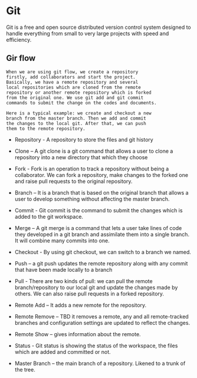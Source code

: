 # Git 
Git is a free and open source distributed version control system designed to handle everything from small to very large projects with speed and efficiency.

## Gir flow
    When we are using git flow, we create a repository 
    firstly, add collaborators and start the project. 
    Basically, we have a remote repository and several 
    local repositories which are cloned from the remote 
    repository or another remote repository which is forked 
    from the original one. We use git add and git commit 
    commands to submit the change on the codes and documents. 

    Here is a typical example: we create and checkout a new 
    branch from the master branch. Then we add and commit 
    the changes to the local git. After that, we can push 
    them to the remote repository.

* Repository - A repository to store the files and git history
* Clone – A git clone is a git command that allows a user to clone a repository into a new directory that which they choose
* Fork - Fork is an operation to track a repository without being a collaborator. We can fork a repository, make changes to the forked one and raise pull requests to the original repository.
* Branch – It is a branch that is based on the original branch that allows a user to develop something without affecting the master branch.
* Commit - Git commit is the command to submit the changes which is added to the git workspace.
* Merge – A git merge is a command that lets a user take lines of code they developed in a git branch and assimilate them into a single branch. It will combine many commits into one.
* Checkout - By using git checkout, we can switch to a branch we named.
* Push – a git push updates the remote repository along with any commit that have been made locally to a branch
* Pull - There are two kinds of pull: we can pull the remote branch/repository to our local git and update the changes made by others. We can also raise pull requests in a forked repository.
* Remote Add – It adds a new remote for the repository.

* Remote Remove – TBD it removes a remote, any and all remote-tracked branches and configuration settings are updated to reflect the changes.
* Remote  Show – gives information about the remote.
* Status - Git status is showing the status of the workspace, the files which are added and committed or not.
* Master Branch – the main branch of a repository. Likened to a trunk of the tree.

